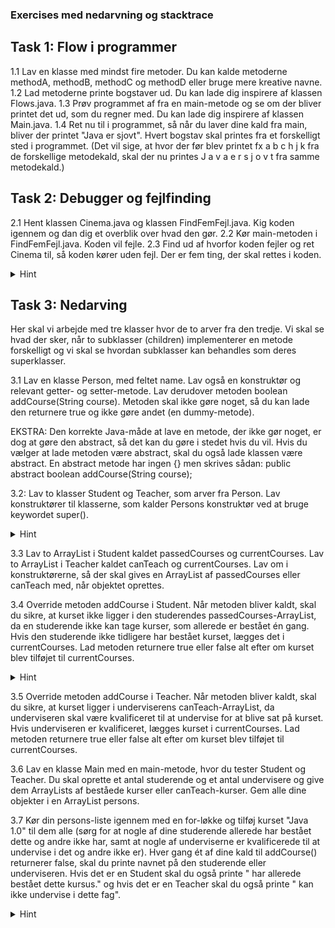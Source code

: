 ### Exercises med nedarvning og stacktrace


## Task 1: Flow i programmer
1.1 Lav en klasse med mindst fire metoder. Du kan kalde metoderne methodA, methodB, methodC og methodD eller bruge mere kreative navne. 
1.2 Lad metoderne printe bogstaver ud. Du kan lade dig inspirere af klassen Flows.java.
1.3 Prøv programmet af fra en main-metode og se om der bliver printet det ud, som du regner med. Du kan lade dig inspirere af klassen Main.java.
1.4 Ret nu til i programmet, så når du laver dine kald fra main, bliver der printet "Java er sjovt". Hvert bogstav skal printes fra et forskelligt sted i programmet. (Det vil sige, at hvor der før blev printet fx a b c h j k fra de forskellige metodekald, skal der nu printes J a v a  e r  s j o v t fra samme metodekald.)

## Task 2: Debugger og fejlfinding
2.1 Hent klassen Cinema.java og klassen FindFemFejl.java. Kig koden igennem og dan dig et overblik over hvad den gør. 
2.2 Kør main-metoden i FindFemFejl.java. Koden vil fejle. 
2.3 Find ud af hvorfor koden fejler og ret Cinema til, så koden kører uden fejl. Der er fem ting, der skal rettes i koden.
<details>
        <summary>
            Hint
 </summary>
        En af fejlene får ikke koden til at gå ned, men giver os stadig ikke det resultat, vi gerne vil have.  
    </details> 


## Task 3: Nedarving
Her skal vi arbejde med tre klasser hvor de to arver fra den tredje. Vi skal se hvad der sker, når to subklasser (children) implementerer en metode forskelligt og vi skal se hvordan subklasser kan behandles som deres superklasser. 

3.1 Lav en klasse Person, med feltet name. Lav også en konstruktør og relevant getter- og setter-metode. Lav derudover metoden boolean addCourse(String course). Metoden skal ikke gøre noget, så du kan lade den returnere true og ikke gøre andet (en dummy-metode). 

EKSTRA: Den korrekte Java-måde at lave en metode, der ikke gør noget, er dog at gøre den abstract, så det kan du gøre i stedet hvis du vil. Hvis du vælger at lade metoden være abstract, skal du også lade klassen være abstract. En abstract metode har ingen {} men skrives sådan: public abstract boolean addCourse(String course);

3.2: Lav to klasser Student og Teacher, som arver fra Person. Lav konstruktører til klasserne, som kalder Persons konstruktør ved at bruge keywordet super(). 

 <details>
        <summary>
            Hint
 </summary>
         For at se hvordan man kalder en superklasses konstruktør, kan du kigge i Matadors klasse Plot. 
    </details>  

3.3 Lav to ArrayList<String> i Student kaldet passedCourses og currentCourses. Lav to ArrayList<String> i Teacher kaldet canTeach og currentCourses. Lav om i konstruktørerne, så der skal gives en ArrayList af passedCourses eller canTeach med, når objektet oprettes. 

3.4 Override metoden addCourse i Student. Når metoden bliver kaldt, skal du sikre, at kurset ikke ligger i den studerendes passedCourses-ArrayList, da en studerende ikke kan tage kurser, som allerede er bestået én gang. Hvis den studerende ikke tidligere har bestået kurset, lægges det i currentCourses. Lad metoden returnere true eller false alt efter om kurset blev tilføjet til currentCourses.

 <details>
        <summary>Hint </summary>
         Se om ikke ArrayList har en metode, der kan hjælpe dig med opgaven.
           </details> 

3.5 Override metoden addCourse i Teacher. Når metoden bliver kaldt, skal du sikre, at kurset ligger i underviserens canTeach-ArrayList, da underviseren skal være kvalificeret til at undervise for at blive sat på kurset. Hvis underviseren er kvalificeret, lægges kurset i currentCourses. Lad metoden returnere true eller false alt efter om kurset blev tilføjet til currentCourses.

3.6 Lav en klasse Main med en main-metode, hvor du tester Student og Teacher. Du skal oprette et antal studerende og et antal undervisere og give dem ArrayLists af beståede kurser eller canTeach-kurser. Gem alle dine objekter i en ArrayList<Person> persons.

3.7 Kør din persons-liste igennem med en for-løkke og tilføj kurset "Java 1.0" til dem alle (sørg for at nogle af dine studerende allerede har bestået dette og andre ikke har, samt at nogle af underviserne er kvalificerede til at undervise i det og andre ikke er). Hver gang ét af dine kald til addCourse() returnerer false, skal du printe navnet på den studerende eller underviseren. Hvis det er en Student skal du også printe " har allerede bestået dette kursus." og hvis det er en Teacher skal du også printe " kan ikke undervise i dette fag".
 <details>
        <summary>Hint </summary>
        For at finde ud af om der er tale om et Student-objekt eller et Teacher-objekt, skal du bruge instanceof. 
         </details> 
